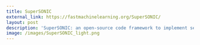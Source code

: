 ```yaml
---
title: SuperSONIC
external_link: https://fastmachinelearning.org/SuperSONIC/
layout: post
description: 'SuperSONIC: an open-source code framework to implement server infrastructure for inference-as-a-service applications in large high energy physics (HEP) and multi-messenger astrophysics (MMA) experiments'
image: /images/SuperSONIC_light.png
---
```

